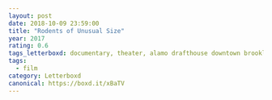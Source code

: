 ```yaml
---
layout: post 
date: 2018-10-09 23:59:00
title: "Rodents of Unusual Size"
year: 2017
rating: 0.6
tags_letterboxd: documentary, theater, alamo drafthouse downtown brooklyn, NYC, robtober
tags:
  - film
category: Letterboxd
canonical: https://boxd.it/xBaTV
---
```

